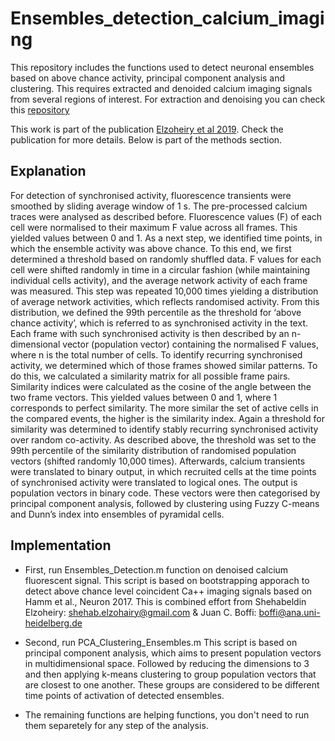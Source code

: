 # Ensembles_detection_calcium_imaging

This repository includes the functions used to detect neuronal ensembles based on above chance activity, principal component analysis and clustering. This requires extracted and denoided calcium imaging signals from several regions of interest. For extraction and denoising you can check this [repository](https://github.com/shehab-elzoheiry/Extraction_of_Calcium_Imaging_Signals)

This work is part of the publication [Elzoheiry et al 2019](https://www.ncbi.nlm.nih.gov/pmc/articles/PMC7820691/pdf/10.1177_0271678X19892657.pdf). Check the publication for more details. Below is part of the methods section.

## Explanation

For detection of synchronised activity, fluorescence transients were smoothed by sliding average window of 1 s. The pre-processed calcium traces were analysed as described before. Fluorescence values (F) of each cell were normalised to their maximum F value across all frames. This yielded values between 0 and 1. As a next step, we identified time points, in which the ensemble activity was above chance. To this end, we first determined a threshold based on randomly shuffled data. F values for each cell were shifted randomly in time in a circular fashion (while maintaining individual cells activity), and the average network activity of each frame was measured. This step was repeated 10,000 times yielding a distribution of average network activities, which reflects randomised activity. From this distribution, we defined the 99th percentile as the threshold for ‘above chance activity’, which is referred to as synchronised activity in the text. Each frame with such synchronised activity is then described by an n-dimensional vector (population vector) containing the normalised F values, where n is the total number of cells. To identify recurring synchronised activity, we determined which of those frames showed similar patterns. To do this, we calculated a similarity matrix for all possible frame pairs. Similarity indices were calculated as the cosine of the angle between the two frame vectors. This yielded values between 0 and 1, where 1 corresponds to perfect similarity. The more similar the set of active cells in the compared events, the higher is the similarity index. Again a threshold for similarity was determined to identify stably recurring synchronised activity over random co-activity. As described above, the threshold was set to the 99th percentile of the similarity distribution of randomised population vectors (shifted randomly 10,000 times). Afterwards, calcium transients were translated to binary output, in which recruited cells at the time points of synchronised activity were translated to logical ones. The output is population vectors in binary code. These vectors were then categorised by principal component analysis, followed by clustering using Fuzzy C-means and Dunn’s index into ensembles of pyramidal cells.

## Implementation

* First, run Ensembles_Detection.m function on denoised calcium fluorescent signal.
This script is based on bootstrapping apporach to detect above chance level coincident Ca++ imaging signals based on Hamm et al., Neuron 2017. This is combined effort from Shehabeldin Elzoheiry: shehab.elzohairy@gmail.com & Juan C. Boffi: boffi@ana.uni-heidelberg.de

* Second, run PCA_Clustering_Ensembles.m 
This script is based on principal component analysis, which aims to present population vectors in multidimensional space. Followed by reducing the dimensions to 3 and then applying k-means clustering to group population vectors that are closest to one another. These groups are considered to be different time points of activation of detected ensembles.

* The remaining functions are helping functions, you don't need to run them separetely for any step of the analysis.
